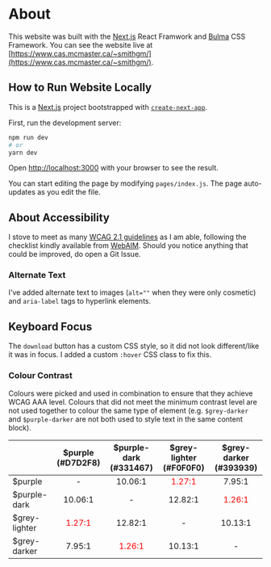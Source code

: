 # About

This website was built with the [Next.js](https://nextjs.org/) React Framwork and [Bulma](https://bulma.io/) CSS Framework. You can see the website live at [https://www.cas.mcmaster.ca/~smithgm/](https://www.cas.mcmaster.ca/~smithgm/).

## How to Run Website Locally

This is a [Next.js](https://nextjs.org/) project bootstrapped with [`create-next-app`](https://github.com/vercel/next.js/tree/canary/packages/create-next-app).

First, run the development server:

```bash
npm run dev
# or
yarn dev
```

Open [http://localhost:3000](http://localhost:3000) with your browser to see the result.

You can start editing the page by modifying `pages/index.js`. The page auto-updates as you edit the file.

## About Accessibility
I stove to meet as many <a href="https://www.w3.org/TR/WCAG21/" target="_blank">WCAG 2.1 guidelines</a> as I am able, following the checklist kindly available from
[WebAIM](https://webaim.org/standards/wcag/checklist). Should you notice anything that could be improved, do open a Git Issue.

### Alternate Text
I've added alternate text to images (`alt=""` when they were only cosmetic) and `aria-label`
tags to hyperlink elements.

## Keyboard Focus
The `download` button has a custom CSS style, so it did not look different/like it was in
focus. I added a custom `:hover` CSS class to fix this.

### Colour Contrast
Colours were picked and used in combination to ensure that they achieve WCAG AAA level.
Colours that did not meet the minimum contrast level are not used together to colour the
same type of element (e.g. `$grey-darker` and `$purple-darker` are not both used to style
text in the same content block).

|                | $purple (#D7D2F8) | $purple-dark (#331467)   | $grey-lighter (#F0F0F0) | $grey-darker (#393939) |
|----------------|:-----------------:|:------------------------:|:-----------------------:|:----------------------:|
| $purple        |         -         |          10.06:1         |          <span style="color:red">1.27:1</span>         |         7.95:1         |
| $purple-dark   |      10.06:1      |             -            |         12.82:1         |         <span style="color:red">1.26:1</span>         |
| $grey-lighter  |       <span style="color:red">1.27:1</span>      |          12.82:1         |            -            |         10.13:1        |
| $grey-darker   |       7.95:1      |          <span style="color:red">1.26:1</span>          |         10.13:1         |            -           |
